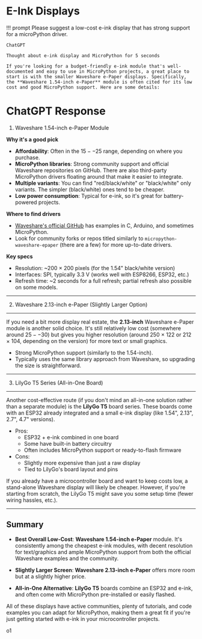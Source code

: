 # E-Ink Displays

!!! prompt
    Please suggest a low-cost e-ink display that has strong support for a microPython driver.

    ChatGPT

    Thought about e-ink display and MicroPython for 5 seconds

    If you're looking for a budget-friendly e-ink module that's well-documented and easy to use in MicroPython projects, a great place to start is with the smaller Waveshare e-Paper displays. Specifically, the **Waveshare 1.54-inch e-Paper** module is often cited for its low cost and good MicroPython support. Here are some details:

# ChatGPT Response

1) Waveshare 1.54-inch e-Paper Module

**Why it's a good pick**

-   **Affordability**: Often in the $15--$25 range, depending on where you purchase.
-   **MicroPython libraries**: Strong community support and official Waveshare repositories on GitHub. There are also third-party MicroPython drivers floating around that make it easier to integrate.
-   **Multiple variants**: You can find "red/black/white" or "black/white" only variants. The simpler (black/white) ones tend to be cheaper.
-   **Low power consumption**: Typical for e-ink, so it's great for battery-powered projects.

**Where to find drivers**

-   [Waveshare's official GitHub](https://github.com/waveshare) has examples in C, Arduino, and sometimes MicroPython.
-   Look for community forks or repos titled similarly to `micropython-waveshare-epaper` (there are a few) for more up-to-date drivers.

**Key specs**

-   Resolution: ~200 × 200 pixels (for the 1.54" black/white version)
-   Interfaces: SPI, typically 3.3 V (works well with ESP8266, ESP32, etc.)
-   Refresh time: ~2 seconds for a full refresh; partial refresh also possible on some models.

* * * *

2) Waveshare 2.13-inch e-Paper (Slightly Larger Option)
-------------------------------------------------------

If you need a bit more display real estate, the **2.13-inch** Waveshare e-Paper module is another solid choice. It's still relatively low cost (somewhere around $25--$30) but gives you higher resolution (around 250 × 122 or 212 × 104, depending on the version) for more text or small graphics.

-   Strong MicroPython support (similarly to the 1.54-inch).
-   Typically uses the same library approach from Waveshare, so upgrading the size is straightforward.

* * * *

3) LilyGo T5 Series (All-in-One Board)
--------------------------------------

Another cost-effective route (if you don't mind an all-in-one solution rather than a separate module) is the **LilyGo T5** board series. These boards come with an ESP32 already integrated and a small e-ink display (like 1.54", 2.13", 2.7", 4.7" versions).

-   Pros:
    -   ESP32 + e-ink combined in one board
    -   Some have built-in battery circuitry
    -   Often includes MicroPython support or ready-to-flash firmware
-   Cons:
    -   Slightly more expensive than just a raw display
    -   Tied to LilyGo's board layout and pins

If you already have a microcontroller board and want to keep costs low, a stand-alone Waveshare display will likely be cheaper. However, if you're starting from scratch, the LilyGo T5 might save you some setup time (fewer wiring hassles, etc.).

* * * *

Summary
-------

-   **Best Overall Low-Cost**:
    **Waveshare 1.54-inch e-Paper** module. It's consistently among the cheapest e-ink modules, with decent resolution for text/graphics and ample MicroPython support from both the official Waveshare examples and the community.

-   **Slightly Larger Screen**:
    **Waveshare 2.13-inch e-Paper** offers more room but at a slightly higher price.

-   **All-in-One Alternative**:
    **LilyGo T5** boards combine an ESP32 and e-ink, and often come with MicroPython pre-installed or easily flashed.

All of these displays have active communities, plenty of tutorials, and code examples you can adapt for MicroPython, making them a great fit if you're just getting started with e-ink in your microcontroller projects.

o1